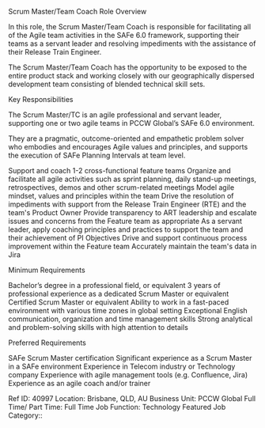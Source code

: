 Scrum Master/Team Coach
Role Overview

In this role, the Scrum Master/Team Coach is responsible for facilitating all of the Agile team activities in the SAFe 6.0 framework, supporting their teams as a servant leader and resolving impediments with the assistance of their Release Train Engineer. 

The Scrum Master/Team Coach has the opportunity to be exposed to the entire product stack and working closely with our geographically dispersed development team consisting of blended technical skill sets.

 

Key Responsibilities 

The Scrum Master/TC is an agile professional and servant leader, supporting one or two agile teams in PCCW Global’s SAFe 6.0 environment. 

They are a pragmatic, outcome-oriented and empathetic problem solver who embodies and encourages Agile values and principles, and supports the execution of SAFe Planning Intervals at team level. 

Support and coach 1-2 cross-functional feature teams
Organize and facilitate all agile activities such as sprint planning, daily stand-up meetings, retrospectives, demos and other scrum-related meetings
Model agile mindset, values and principles within the team
Drive the resolution of impediments with support from the Release Train Engineer (RTE) and the team's Product Owner
Provide transparency to ART leadership and escalate issues and concerns from the Feature team as appropriate
As a servant leader, apply coaching principles and practices to support the team and their achievement of PI Objectives
Drive and support continuous process improvement within the Feature team
Accurately maintain the team's data in Jira
 

Minimum Requirements 

Bachelor’s degree in a professional field, or equivalent
3 years of professional experience as a dedicated Scrum Master or equivalent
Certified Scrum Master or equivalent
Ability to work in a fast-paced environment with various time zones in global setting
Exceptional English communication, organization and time management skills
Strong analytical and problem-solving skills with high attention to details
 

Preferred Requirements 

SAFe Scrum Master certification
Significant experience as a Scrum Master in a SAFe environment
Experience in Telecom industry or Technology company
Experience with agile management tools (e.g. Confluence, Jira)
Experience as an agile coach and/or trainer
 

Ref ID:  40997
Location:  Brisbane, QLD, AU
Business Unit:  PCCW Global
Full Time/ Part Time:  Full Time
Job Function:  Technology
Featured Job Category:: 
